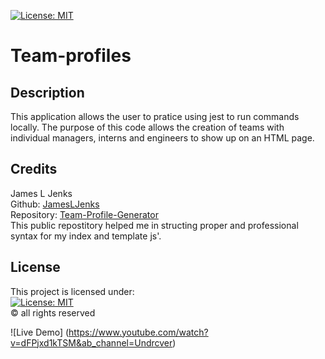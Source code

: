 [![License: MIT](https://img.shields.io/badge/License-MIT-yellow.svg)](https://opensource.org/licenses/MIT)
# Team-profiles
## Description
This application allows the user to pratice using jest to run commands locally. The purpose of this code allows the creation of teams with individual managers, interns and engineers to show up on an HTML page.


## Credits
James L Jenks<br />
Github: [JamesLJenks](https://github.com/JamesLJenks)<br />
Repository: [Team-Profile-Generator](https://github.com/JamesLJenks/10_OOP-Team-Profile-Generator)<br />
This public repostitory helped me in structing proper and professional syntax for my index and template js'. 

## License
This project is licensed under:<br />
[![License: MIT](https://img.shields.io/badge/License-MIT-yellow.svg)](https://opensource.org/licenses/MIT)<br />
&copy; all rights reserved 

![Live Demo] (https://www.youtube.com/watch?v=dFPjxd1kTSM&ab_channel=Undrcver)
